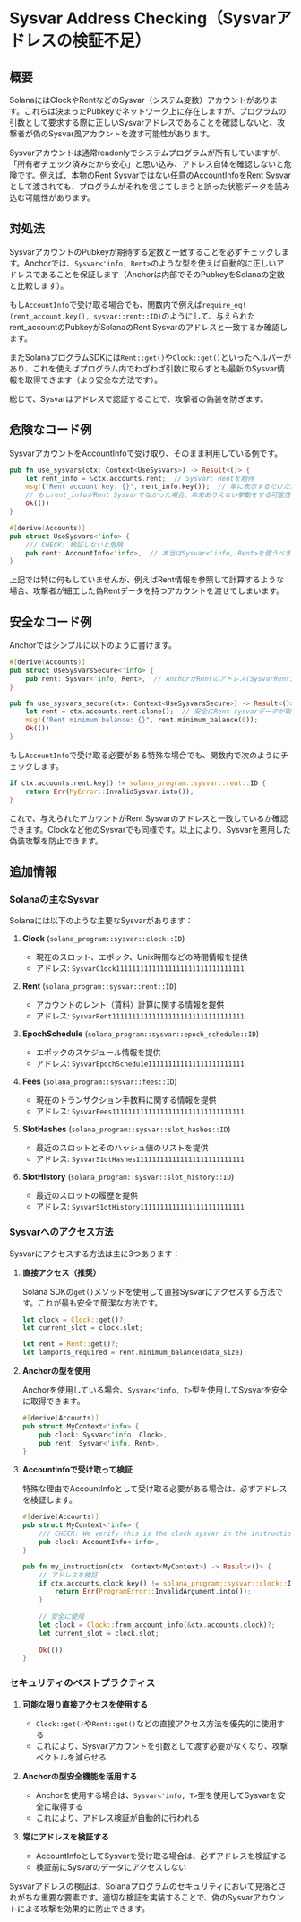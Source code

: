 # Sysvar Address Checking（Sysvarアドレスの検証不足）

## 概要

SolanaにはClockやRentなどのSysvar（システム変数）アカウントがあります。これらは決まったPubkeyでネットワーク上に存在しますが、プログラムの引数として要求する際に正しいSysvarアドレスであることを確認しないと、攻撃者が偽のSysvar風アカウントを渡す可能性があります。

Sysvarアカウントは通常readonlyでシステムプログラムが所有していますが、「所有者チェック済みだから安心」と思い込み、アドレス自体を確認しないと危険です。例えば、本物のRent Sysvarではない任意のAccountInfoをRent Sysvarとして渡されても、プログラムがそれを信じてしまうと誤った状態データを読み込む可能性があります。

## 対処法

SysvarアカウントのPubkeyが期待する定数と一致することを必ずチェックします。Anchorでは、`Sysvar<'info, Rent>`のような型を使えば自動的に正しいアドレスであることを保証します（Anchorは内部でそのPubkeyをSolanaの定数と比較します）。

もし`AccountInfo`で受け取る場合でも、関数内で例えば`require_eq!(rent_account.key(), sysvar::rent::ID)`のようにして、与えられたrent_accountのPubkeyがSolanaのRent Sysvarのアドレスと一致するか確認します。

またSolanaプログラムSDKには`Rent::get()`や`Clock::get()`といったヘルパーがあり、これを使えばプログラム内でわざわざ引数に取らずとも最新のSysvar情報を取得できます（より安全な方法です）。

総じて、Sysvarはアドレスで認証することで、攻撃者の偽装を防ぎます。

## 危険なコード例

SysvarアカウントをAccountInfoで受け取り、そのまま利用している例です。

```rust
pub fn use_sysvars(ctx: Context<UseSysvars>) -> Result<()> {
    let rent_info = &ctx.accounts.rent;  // Sysvar: Rentを期待
    msg!("Rent account key: {}", rent_info.key());  // 単に表示するだけだが…
    // もしrent_infoがRent Sysvarでなかった場合、本来ありえない挙動をする可能性
    Ok(())
}

#[derive(Accounts)]
pub struct UseSysvars<'info> {
    /// CHECK: 検証しないと危険
    pub rent: AccountInfo<'info>,  // 本当はSysvar<'info, Rent>を使うべき
}
```

上記では特に何もしていませんが、例えばRent情報を参照して計算するような場合、攻撃者が細工した偽Rentデータを持つアカウントを渡せてしまいます。

## 安全なコード例

Anchorではシンプルに以下のように書けます。

```rust
#[derive(Accounts)]
pub struct UseSysvarsSecure<'info> {
    pub rent: Sysvar<'info, Rent>,  // AnchorがRentのアドレス(SysvarRent111111111111111111111111111111111)を保証
}

pub fn use_sysvars_secure(ctx: Context<UseSysvarsSecure>) -> Result<()> {
    let rent = ctx.accounts.rent.clone();  // 安全にRent sysvarデータが取得できる
    msg!("Rent minimum balance: {}", rent.minimum_balance(0));
    Ok(())
}
```

もし`AccountInfo`で受け取る必要がある特殊な場合でも、関数内で次のようにチェックします。

```rust
if ctx.accounts.rent.key() != solana_program::sysvar::rent::ID {
    return Err(MyError::InvalidSysvar.into());
}
```

これで、与えられたアカウントがRent Sysvarのアドレスと一致しているか確認できます。Clockなど他のSysvarでも同様です。以上により、Sysvarを悪用した偽装攻撃を防止できます。

## 追加情報

### Solanaの主なSysvar

Solanaには以下のような主要なSysvarがあります：

1. **Clock** (`solana_program::sysvar::clock::ID`)
   - 現在のスロット、エポック、Unix時間などの時間情報を提供
   - アドレス: `SysvarC1ock11111111111111111111111111111111`

2. **Rent** (`solana_program::sysvar::rent::ID`)
   - アカウントのレント（賃料）計算に関する情報を提供
   - アドレス: `SysvarRent111111111111111111111111111111111`

3. **EpochSchedule** (`solana_program::sysvar::epoch_schedule::ID`)
   - エポックのスケジュール情報を提供
   - アドレス: `SysvarEpochSchedu1e111111111111111111111111`

4. **Fees** (`solana_program::sysvar::fees::ID`)
   - 現在のトランザクション手数料に関する情報を提供
   - アドレス: `SysvarFees111111111111111111111111111111111`

5. **SlotHashes** (`solana_program::sysvar::slot_hashes::ID`)
   - 最近のスロットとそのハッシュ値のリストを提供
   - アドレス: `SysvarS1otHashes111111111111111111111111111`

6. **SlotHistory** (`solana_program::sysvar::slot_history::ID`)
   - 最近のスロットの履歴を提供
   - アドレス: `SysvarS1otHistory11111111111111111111111111`

### Sysvarへのアクセス方法

Sysvarにアクセスする方法は主に3つあります：

1. **直接アクセス（推奨）**
   
   Solana SDKの`get()`メソッドを使用して直接Sysvarにアクセスする方法です。これが最も安全で簡潔な方法です。
   
   ```rust
   let clock = Clock::get()?;
   let current_slot = clock.slot;
   
   let rent = Rent::get()?;
   let lamports_required = rent.minimum_balance(data_size);
   ```

2. **Anchorの型を使用**
   
   Anchorを使用している場合、`Sysvar<'info, T>`型を使用してSysvarを安全に取得できます。
   
   ```rust
   #[derive(Accounts)]
   pub struct MyContext<'info> {
       pub clock: Sysvar<'info, Clock>,
       pub rent: Sysvar<'info, Rent>,
   }
   ```

3. **AccountInfoで受け取って検証**
   
   特殊な理由でAccountInfoとして受け取る必要がある場合は、必ずアドレスを検証します。
   
   ```rust
   #[derive(Accounts)]
   pub struct MyContext<'info> {
       /// CHECK: We verify this is the clock sysvar in the instruction
       pub clock: AccountInfo<'info>,
   }
   
   pub fn my_instruction(ctx: Context<MyContext>) -> Result<()> {
       // アドレスを検証
       if ctx.accounts.clock.key() != solana_program::sysvar::clock::ID {
           return Err(ProgramError::InvalidArgument.into());
       }
       
       // 安全に使用
       let clock = Clock::from_account_info(&ctx.accounts.clock)?;
       let current_slot = clock.slot;
       
       Ok(())
   }
   ```

### セキュリティのベストプラクティス

1. **可能な限り直接アクセスを使用する**
   - `Clock::get()`や`Rent::get()`などの直接アクセス方法を優先的に使用する
   - これにより、Sysvarアカウントを引数として渡す必要がなくなり、攻撃ベクトルを減らせる

2. **Anchorの型安全機能を活用する**
   - Anchorを使用する場合は、`Sysvar<'info, T>`型を使用してSysvarを安全に取得する
   - これにより、アドレス検証が自動的に行われる

3. **常にアドレスを検証する**
   - AccountInfoとしてSysvarを受け取る場合は、必ずアドレスを検証する
   - 検証前にSysvarのデータにアクセスしない

Sysvarアドレスの検証は、Solanaプログラムのセキュリティにおいて見落とされがちな重要な要素です。適切な検証を実装することで、偽のSysvarアカウントによる攻撃を効果的に防止できます。
